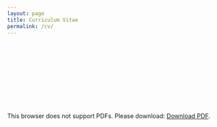 ```yaml
---
layout: page
title: Curriculum Vitae
permalink: /cv/
---
```


<object data="https://economics.mit.edu/sites/default/files/2022-08/Daron%20Acemoglu%20CV.pdf" type="application/pdf" width="700px" height="700px">
    <embed src="https://economics.mit.edu/sites/default/files/2022-08/Daron%20Acemoglu%20CV.pdf">
        <p> This browser does not support PDFs. Please download: <a href="https://economics.mit.edu/sites/default/files/2022-08/Daron%20Acemoglu%20CV.pdf">Download PDF</a>.</p>
    </embed>
</object>


